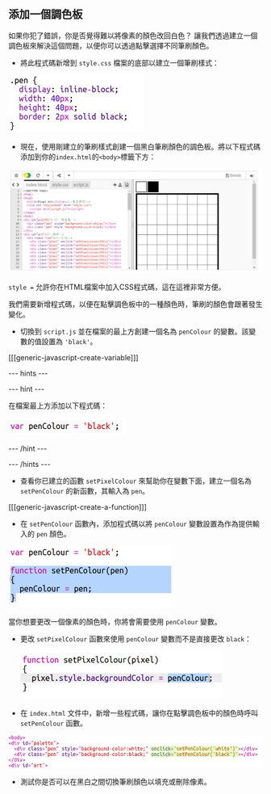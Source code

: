 ## 添加一個調色板

如果你犯了錯誤，你是否覺得難以將像素的顏色改回白色？ 讓我們透過建立一個調色板來解決這個問題，以便你可以透過點擊選擇不同筆刷顏色。

+ 將此程式碼新增到 `style.css` 檔案的底部以建立一個筆刷樣式：

![螢幕截圖](images/pixel-art-pen.png)

+ 現在，使用剛建立的筆刷樣式創建一個黑白筆刷顏色的調色板。將以下程式碼添加到你的`index.html`的`<body>`標籤下方：

![螢幕截圖](images/pixel-art-palette.png)

`style =` 允許你在HTML檔案中加入CSS程式碼，這在這裡非常方便。

我們需要新增程式碼，以便在點擊調色板中的一種顏色時，筆刷的顏色會跟著發生變化。

+ 切換到 `script.js` 並在檔案的最上方創建一個名為 `penColour` 的變數。該變數的值設置為 `'black'`。

[[[generic-javascript-create-variable]]]

\--- hints \---

\--- hint \---

在檔案最上方添加以下程式碼：

![螢幕截圖](images/pixel-art-pencolour.png)

\--- /hint \---

\--- /hints \---

+ 查看你已建立的函數 `setPixelColour` 來幫助你在變數下面，建立一個名為 `setPenColour` 的新函數，其輸入為 `pen`。

[[[generic-javascript-create-a-function]]]

+ 在 `setPenColour` 函數內，添加程式碼以將 `penColour` 變數設置為作為提供輸入的 `pen` 顏色。

![螢幕截圖](images/pixel-art-set-pen.png)

當你想要更改一個像素的顏色時，你將會需要使用 `penColour` 變數。

+ 更改 `setPixelColour` 函數來使用 `penColour` 變數而不是直接更改 `black`：
    
    ![螢幕截圖](images/pixel-art-use-pen.png)

+ 在 `index.html` 文件中，新增一些程式碼，讓你在點擊調色板中的顏色時呼叫 `setPenColour` 函數。

![螢幕截圖](images/pixel-art-palette-onclick.png)

+ 測試你是否可以在黑白之間切換筆刷顏色以填充或刪除像素。